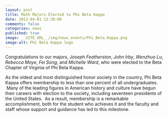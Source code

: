 ```yaml
---
layout: post
title: Math Majors Elected to Phi Beta Kappa
date: 2013-04-01 13:30:00
comments: false
categories: news
published: true
image: __SITE_URL__/img/news_events/Phi_Beta_Kappa.png
image-alt: Phi Beta Kappa logo
---
```


<p>Congratulations to our majors, <em>Joseph Featherston</em>, <em>John Irby</em>, <em>Wenzhuo Lu</em>, <em>Rebecca Moye</em>, <em>Fei Song</em>, and <em>Michelle Ward</em>, who were elected <span>to the Beta Chapter of Virginia of Phi Beta Kappa</span>.</p>
<p>As the oldest and most distinguished honor society in the country, Phi Beta Kappa offers membership to less than one percent of all undergraduates.  Many of the leading figures in American history and culture have begun their careers with election to the society, including seventeen presidents of the United States.  As a result, membership is a remarkable accomplishment, both for the student who achieves it and the faculty and staff whose support and guidance has led to this milestone.</p>
